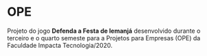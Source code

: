 # OPE
Projeto do jogo **Defenda a Festa de Iemanjá** desenvolvido durante o terceiro e o quarto semeste para a Projetos para Empresas (OPE) da Faculdade Impacta Tecnologia/2020.

